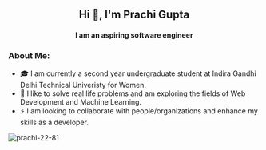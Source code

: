 
<!--
**Prachi-22-81/Prachi-22-81** is a ✨ _special_ ✨ repository because its `README.md` (this file) appears on your GitHub profile.

Here are some ideas to get you started:

- 🔭 I’m currently working on ...
- 🌱 I’m currently learning ...
- 👯 I’m looking to collaborate on ...
- 🤔 I’m looking for help with ...
- 💬 Ask me about ...
- 📫 How to reach me: ...
- 😄 Pronouns: ...
- ⚡ Fun fact: ...
-->
<h2 align="center">Hi 👋, I'm Prachi Gupta</h2>
<h4 align="center">I am an aspiring software engineer </h4>

### About Me:
- 🎓 I am currently a second year undergraduate student at Indira Gandhi Delhi Technical Univeristy for Women.
- 🔭 I like to solve real life problems and am exploring the fields of Web Development and Machine Learning.
- ⚡ I am looking to collaborate with people/organizations and enhance my skills as a developer.
<p align="left">
</p>



<p><img align="left" src="https://github-readme-stats.vercel.app/api/top-langs?username=prachi-22-81&show_icons=true&locale=en&layout=compact" alt="prachi-22-81" /></p>


